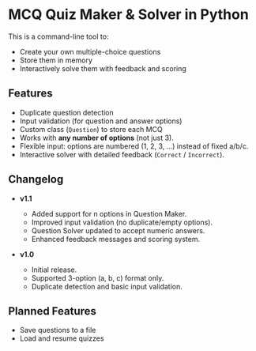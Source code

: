 # MCQ Quiz Maker & Solver in Python

This is a command-line tool to:
- Create your own multiple-choice questions
- Store them in memory
- Interactively solve them with feedback and scoring

## Features
- Duplicate question detection  
- Input validation (for question and answer options)  
- Custom class (`Question`) to store each MCQ  
- Works with **any number of options** (not just 3).  
- Flexible input: options are numbered (1, 2, 3, …) instead of fixed a/b/c.  
- Interactive solver with detailed feedback (`Correct` / `Incorrect`).  

## Changelog

- **v1.1**
  - Added support for n options in Question Maker.
  - Improved input validation (no duplicate/empty options).
  - Question Solver updated to accept numeric answers.
  - Enhanced feedback messages and scoring system.

- **v1.0**
  - Initial release.
  - Supported 3-option (a, b, c) format only.
  - Duplicate detection and basic input validation.

## Planned Features
- Save questions to a file  
- Load and resume quizzes  